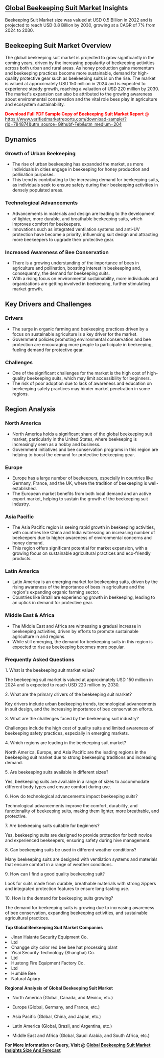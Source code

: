 <h2><a href="https://www.verifiedmarketreports.com/download-sample/?rid=784874&amp;utm_source=Githubf&amp;utm_medium=204" target="_blank">Global Beekeeping Suit Market</a> Insights</h2><p>Beekeeping Suit Market size was valued at USD 0.5 Billion in 2022 and is projected to reach USD 0.8 Billion by 2030, growing at a CAGR of 7% from 2024 to 2030.</p><p> <h2>Beekeeping Suit Market Overview</h2> <p>The global beekeeping suit market is projected to grow significantly in the coming years, driven by the increasing popularity of beekeeping activities across both urban and rural areas. As honey production gains momentum and beekeeping practices become more sustainable, demand for high-quality protective gear such as beekeeping suits is on the rise. The market is valued at approximately USD 150 million in 2024 and is expected to experience steady growth, reaching a valuation of USD 220 million by 2030. The market's expansion can also be attributed to the growing awareness about environmental conservation and the vital role bees play in agriculture and ecosystem sustainability.</p> <p><p><span class=""><span style="color: #ff0000;"><strong>Download Full PDF Sample Copy of Beekeeping Suit Market Report</strong> @ </span><a href="https://www.verifiedmarketreports.com/download-sample/?rid=784874&amp;utm_source=Githubf-Feb&amp;utm_medium=204" target="_blank">https://www.verifiedmarketreports.com/download-sample/?rid=784874&amp;utm_source=Githubf-Feb&amp;utm_medium=204</a></span></p></p> <h2>Dynamics</h2> <h3>Growth of Urban Beekeeping</h3> <ul> <li>The rise of urban beekeeping has expanded the market, as more individuals in cities engage in beekeeping for honey production and pollination purposes.</li> <li>This trend is contributing to the increasing demand for beekeeping suits, as individuals seek to ensure safety during their beekeeping activities in densely populated areas.</li> </ul> <h3>Technological Advancements</h3> <ul> <li>Advancements in materials and design are leading to the development of lighter, more durable, and breathable beekeeping suits, which improves comfort for beekeepers.</li> <li>Innovations such as integrated ventilation systems and anti-UV protection have become a priority, influencing suit design and attracting more beekeepers to upgrade their protective gear.</li> </ul> <h3>Increased Awareness of Bee Conservation</h3> <ul> <li>There is a growing understanding of the importance of bees in agriculture and pollination, boosting interest in beekeeping and, consequently, the demand for beekeeping suits.</li> <li>With a rising focus on environmental sustainability, more individuals and organizations are getting involved in beekeeping, further stimulating market growth.</li> </ul> <h2>Key Drivers and Challenges</h2> <h3>Drivers</h3> <ul> <li>The surge in organic farming and beekeeping practices driven by a focus on sustainable agriculture is a key driver for the market.</li> <li>Government policies promoting environmental conservation and bee protection are encouraging more people to participate in beekeeping, fueling demand for protective gear.</li> </ul> <h3>Challenges</h3> <ul> <li>One of the significant challenges for the market is the high cost of high-quality beekeeping suits, which may limit accessibility for beginners.</li> <li>The risk of poor adoption due to lack of awareness and education on beekeeping safety practices may hinder market penetration in some regions.</li> </ul> <h2>Region Analysis</h2> <h3>North America</h3> <ul> <li>North America holds a significant share of the global beekeeping suit market, particularly in the United States, where beekeeping is increasingly seen as a hobby and business.</li> <li>Government initiatives and bee conservation programs in this region are helping to boost the demand for protective beekeeping gear.</li> </ul> <h3>Europe</h3> <ul> <li>Europe has a large number of beekeepers, especially in countries like Germany, France, and the UK, where the tradition of beekeeping is well-established.</li> <li>The European market benefits from both local demand and an active export market, helping to sustain the growth of the beekeeping suit industry.</li> </ul> <h3>Asia Pacific</h3> <ul> <li>The Asia Pacific region is seeing rapid growth in beekeeping activities, with countries like China and India witnessing an increasing number of beekeepers due to higher awareness of environmental concerns and honey demand.</li> <li>This region offers significant potential for market expansion, with a growing focus on sustainable agricultural practices and eco-friendly products.</li> </ul> <h3>Latin America</h3> <ul> <li>Latin America is an emerging market for beekeeping suits, driven by the rising awareness of the importance of bees in agriculture and the region's expanding organic farming sector.</li> <li>Countries like Brazil are experiencing growth in beekeeping, leading to an uptick in demand for protective gear.</li> </ul> <h3>Middle East & Africa</h3> <ul> <li>The Middle East and Africa are witnessing a gradual increase in beekeeping activities, driven by efforts to promote sustainable agriculture in arid regions.</li> <li>While still emerging, the demand for beekeeping suits in this region is expected to rise as beekeeping becomes more popular.</li> </ul> <h3>Frequently Asked Questions</h3> <p>1. What is the beekeeping suit market value?</p> <p>The beekeeping suit market is valued at approximately USD 150 million in 2024 and is expected to reach USD 220 million by 2030.</p> <p>2. What are the primary drivers of the beekeeping suit market?</p> <p>Key drivers include urban beekeeping trends, technological advancements in suit design, and the increasing importance of bee conservation efforts.</p> <p>3. What are the challenges faced by the beekeeping suit industry?</p> <p>Challenges include the high cost of quality suits and limited awareness of beekeeping safety practices, especially in emerging markets.</p> <p>4. Which regions are leading in the beekeeping suit market?</p> <p>North America, Europe, and Asia Pacific are the leading regions in the beekeeping suit market due to strong beekeeping traditions and increasing demand.</p> <p>5. Are beekeeping suits available in different sizes?</p> <p>Yes, beekeeping suits are available in a range of sizes to accommodate different body types and ensure comfort during use.</p> <p>6. How do technological advancements impact beekeeping suits?</p> <p>Technological advancements improve the comfort, durability, and functionality of beekeeping suits, making them lighter, more breathable, and protective.</p> <p>7. Are beekeeping suits suitable for beginners?</p> <p>Yes, beekeeping suits are designed to provide protection for both novice and experienced beekeepers, ensuring safety during hive management.</p> <p>8. Can beekeeping suits be used in different weather conditions?</p> <p>Many beekeeping suits are designed with ventilation systems and materials that ensure comfort in a range of weather conditions.</p> <p>9. How can I find a good quality beekeeping suit?</p> <p>Look for suits made from durable, breathable materials with strong zippers and integrated protection features to ensure long-lasting use.</p> <p>10. How is the demand for beekeeping suits growing?</p> <p>The demand for beekeeping suits is growing due to increasing awareness of bee conservation, expanding beekeeping activities, and sustainable agricultural practices.</p> </p><p><strong>Top Global Beekeeping Suit Market Companies</strong></p><div data-test-id=""><p><li>Jinan Haiante Security Equipment Co.</li><li> Ltd</li><li> Changge city color red bee bee hat processing plant</li><li> Yisai Security Technology (Shanghai) Co.</li><li> Ltd</li><li> Huatong Fire Equipment Factory Co.</li><li> Ltd</li><li> Humble Bee</li><li> Natural Apiary</li></p><div><strong>Regional Analysis of&nbsp;Global Beekeeping Suit Market</strong></div><ul><li dir="ltr"><p dir="ltr">North America&nbsp;(Global, Canada, and Mexico, etc.)</p></li><li dir="ltr"><p dir="ltr">Europe (Global, Germany, and France, etc.)</p></li><li dir="ltr"><p dir="ltr">Asia Pacific&nbsp;(Global, China, and Japan, etc.)</p></li><li dir="ltr"><p dir="ltr">Latin America&nbsp;(Global, Brazil, and Argentina, etc.)</p></li><li dir="ltr">Middle East and Africa&nbsp;(Global, Saudi Arabia, and South Africa, etc.)</li></ul><p><strong>For More Information or Query, Visit @&nbsp;</strong><strong><a href="https://www.verifiedmarketreports.com/product/beekeeping-suit-market/?utm_source=Githubf&amp;utm_medium=204" target="_blank">Global Beekeeping Suit Market Insights Size And Forecast</a></strong></p></div>
